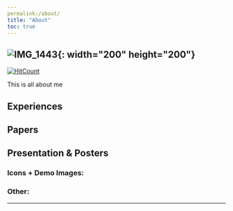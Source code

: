 ```yaml
---
permalink:/about/
title: "About"
toc: true
---
```

![IMG_1443](https://user-images.githubusercontent.com/35910868/88503062-87d01480-d00b-11ea-8478-1327f8a95be3.jpg){: width="200" height="200"}
---

[![HitCount](http://hits.dwyl.com/woodolee/https://woodoleegithubio/.svg)](http://hits.dwyl.com/woodolee/https://woodoleegithubio/)

This is all about me

## Experiences

## Papers

## Presentation & Posters

### Icons + Demo Images:


### Other:


---

